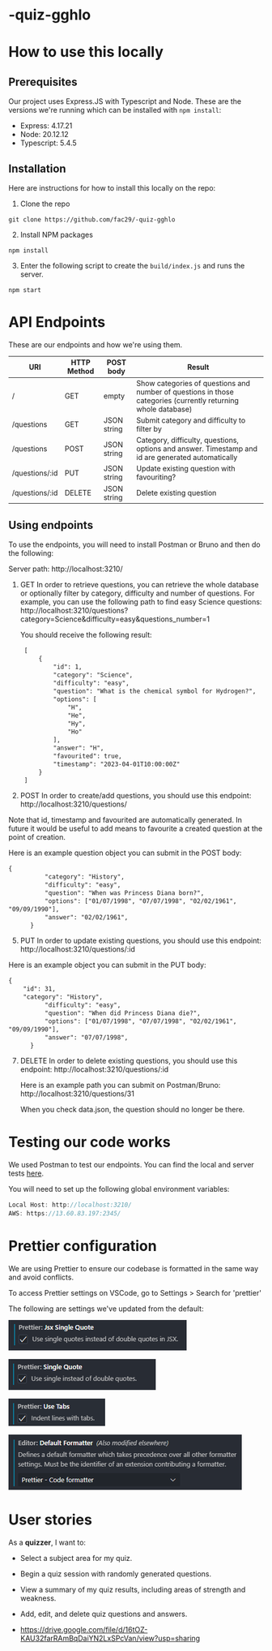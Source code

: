 # -quiz-gghlo

# How to use this locally

## Prerequisites

Our project uses Express.JS with Typescript and Node. These are the versions we're running which can be installed with `npm install`:

- Express: 4.17.21
- Node: 20.12.12
- Typescript: 5.4.5

## Installation

Here are instructions for how to install this locally on the repo:

1. Clone the repo

```
git clone https://github.com/fac29/-quiz-gghlo
```

2. Install NPM packages

```
npm install
```

3. Enter the following script to create the `build/index.js` and runs the server.

```
npm start
```

# API Endpoints

These are our endpoints and how we're using them.

| URI            | HTTP Method | POST body   | Result                                                                                                        |
| -------------- | ----------- | ----------- | ------------------------------------------------------------------------------------------------------------- |
| /              | GET         | empty       | Show categories of questions and number of questions in those categories (currently returning whole database) |
| /questions     | GET         | JSON string | Submit category and difficulty to filter by                                                                   |
| /questions     | POST        | JSON string | Category, difficulty, questions, options and answer. Timestamp and id are generated automatically             |
| /questions/:id | PUT         | JSON string | Update existing question with favouriting?                                                                    |
| /questions/:id | DELETE      | JSON string | Delete existing question                                                                                      |

## Using endpoints

To use the endpoints, you will need to install Postman or Bruno and then do the following:

Server path: http://localhost:3210/

1. GET
   In order to retrieve questions, you can retrieve the whole database or optionally filter by category, difficulty and number of questions. For example, you can use the following path to find easy Science questions: http://localhost:3210/questions?category=Science&difficulty=easy&questions_number=1

   You should receive the following result:
   ```
    [
        {
            "id": 1,
            "category": "Science",
            "difficulty": "easy",
            "question": "What is the chemical symbol for Hydrogen?",
            "options": [
                "H",
                "He",
                "Hy",
                "Ho"
            ],
            "answer": "H",
            "favourited": true,
            "timestamp": "2023-04-01T10:00:00Z"
        }
    ]
   ```
   
3. POST
  In order to create/add questions, you should use this endpoint: http://localhost:3210/questions/

  Note that id, timestamp and favourited are automatically generated. In future it would be useful to add means to favourite a created question at the point of creation.

  Here is an example question object you can submit in the POST body:
  ```
  {
			"category": "History",
			"difficulty": "easy",
			"question": "When was Princess Diana born?",
			"options": ["01/07/1998", "07/07/1998", "02/02/1961", "09/09/1990"],
			"answer": "02/02/1961",
		}
  ```

5. PUT
  In order to update existing questions, you should use this endpoint: http://localhost:3210/questions/:id

  Here is an example object you can submit in the PUT body:
  ```
  {
      "id": 31,
      "category": "History",
			"difficulty": "easy",
			"question": "When did Princess Diana die?",
			"options": ["01/07/1998", "07/07/1998", "02/02/1961", "09/09/1990"],
			"answer": "07/07/1998",
		}
  ```
   
7. DELETE
   In order to delete existing questions, you should use this endpoint: http://localhost:3210/questions/:id

   Here is an example path you can submit on Postman/Bruno: http://localhost:3210/questions/31

   When you check data.json, the question should no longer be there.

# Testing our code works

We used Postman to test our endpoints. You can find the local and server tests [here](!https://www.postman.com/halimahexe/workspace/local-project-1-quiz-ggho/collection/35077866-90f84f28-42ea-4834-89d5-af30f72965e7?action=share&creator=35077866).

You will need to set up the following global environment variables:
```js
Local Host: http://localhost:3210/
AWS: https://13.60.83.197:2345/
```

# Prettier configuration

We are using Prettier to ensure our codebase is formatted in the same way and avoid conflicts.

To access Prettier settings on VSCode, go to Settings > Search for 'prettier'

The following are settings we've updated from the default:

![Prettier: Jsx Single Quote (ticked) Use single quotes instead of double quotes in JSX.](assets/image.png)

![Prettier: Single Quote (ticked) Use single instead of double quotes](assets/image-1.png)

![Prettier: Use Tabs (ticked) Indent lines with tabs.](assets/image-2.png)

![Editor: Default Formatter Defines a default formatter which takes precedence over all other formatter settings. Must be the identifier of an extension contributing a formatter. Set to 'Prettier - Code formatter'](assets/image-3.png)

# User stories

As a **quizzer**, I want to:

- Select a subject area for my quiz.
- Begin a quiz session with randomly generated questions.
- View a summary of my quiz results, including areas of strength and weakness.
- Add, edit, and delete quiz questions and answers.

- https://drive.google.com/file/d/16tOZ-KAU32farRAmBqDaiYN2LxSPcVan/view?usp=sharing

